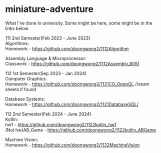 # miniature-adventure
What I've done in university. Some might be here, some might be in the links below.

111 2nd Semester(Feb 2023 - June 2023)  
Algorithms:  
Homework - https://github.com/doongwong2/1112Algorithm  

Assembly Language & Microprocessor:  
Classwork - https://github.com/doongwong2/1112Assembly_8051  

112 1st Semester(Sep 2023 - Jan 2024)  
Computer Graphics:  
Homework - https://github.com/doongwong2/1121CG_OpenGL
//exam sheets if found

Database Systems:  
Homework - https://github.com/doongwong2/1121DatabaseSQL/

112 2nd Semester(Feb 2024 - June 2024)  
Kotlin:  
hw1 - https://github.com/doongwong2/1122kotlin_hw1  
(Not hw)AB_Game - https://github.com/doongwong2/1122kotlin_ABGame    

Machine Vision:  
Homework - https://github.com/doongwong2/1122MachineVision
